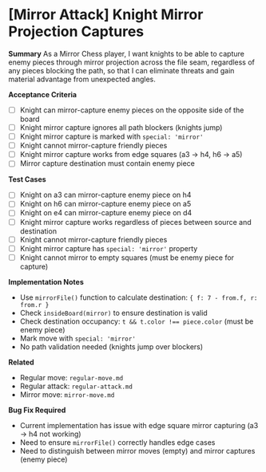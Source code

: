 # [Mirror Attack] Knight Mirror Projection Captures

**Summary**
As a Mirror Chess player, I want knights to be able to capture enemy pieces through mirror projection across the file seam, regardless of any pieces blocking the path, so that I can eliminate threats and gain material advantage from unexpected angles.

**Acceptance Criteria**
- [ ] Knight can mirror-capture enemy pieces on the opposite side of the board
- [ ] Knight mirror capture ignores all path blockers (knights jump)
- [ ] Knight mirror capture is marked with `special: 'mirror'`
- [ ] Knight cannot mirror-capture friendly pieces
- [ ] Knight mirror capture works from edge squares (a3 → h4, h6 → a5)
- [ ] Mirror capture destination must contain enemy piece

**Test Cases**
- [ ] Knight on a3 can mirror-capture enemy piece on h4
- [ ] Knight on h6 can mirror-capture enemy piece on a5
- [ ] Knight on e4 can mirror-capture enemy piece on d4
- [ ] Knight mirror capture works regardless of pieces between source and destination
- [ ] Knight cannot mirror-capture friendly pieces
- [ ] Knight mirror capture has `special: 'mirror'` property
- [ ] Knight cannot mirror to empty squares (must be enemy piece for capture)

**Implementation Notes**
- Use `mirrorFile()` function to calculate destination: `{ f: 7 - from.f, r: from.r }`
- Check `insideBoard(mirror)` to ensure destination is valid
- Check destination occupancy: `t && t.color !== piece.color` (must be enemy piece)
- Mark move with `special: 'mirror'`
- No path validation needed (knights jump over blockers)

**Related**
- Regular move: `regular-move.md`
- Regular attack: `regular-attack.md`
- Mirror move: `mirror-move.md`

**Bug Fix Required**
- Current implementation has issue with edge square mirror capturing (a3 → h4 not working)
- Need to ensure `mirrorFile()` correctly handles edge cases
- Need to distinguish between mirror moves (empty) and mirror captures (enemy piece)
